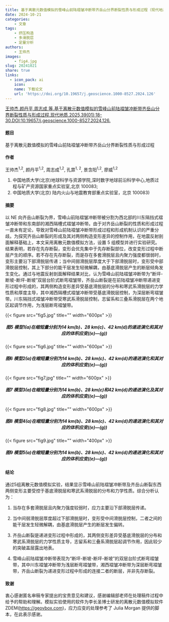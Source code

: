 ```yaml
---
title: 基于离散元数值模拟的雪峰山前陆褶皱冲断带齐岳山分界断裂性质与形成过程（现代地质）
date: 2024-10-21
categories:
    - 文章
tags:
    - 挤压构造
    - 多滑脱层
    - 定量分析
authors:
    - 王帅杰
images:
    - fig4.jpg
slug: 20241021
share: true
links:
  - icon_pack: ai
    icon: 
    name: 下载论文
    url: 'https://doi.org/10.19657/j.geoscience.1000-8527.2024.126'
---
```



[王帅杰,颜丹平,周志成,等.基于离散元数值模拟的雪峰山前陆褶皱冲断带齐岳山分界断裂性质与形成过程.现代地质,2025,39(01):18-30.DOI:10.19657/j.geoscience.1000-8527.2024.126.](https://doi.org/10.19657/j.geoscience.1000-8527.2024.126)

#### 题目

基于离散元数值模拟的雪峰山前陆褶皱冲断带齐岳山分界断裂性质与形成过程

#### 作者

王帅杰<sup>1,2</sup>, 颜丹平<sup>1,2</sup>, 周志成<sup>1,2</sup>, 孔霏<sup>1, 2</sup>, 
景含阳<sup>1,2</sup>, 廖威<sup>1,2</sup>

1. 中国地质大学(北京)地球科学与资源学院,深时数字地球前沿科学中心,地质过程与矿产资源国家重点实验室,北京 100083;
2. 中国地质大学(北京) 陆内火山与地震教育部重点实验室，北京 100083)


#### 摘要

以 NE 向齐岳山断裂为界，雪峰山前陆褶皱冲断带被分割为西北部的川东隔挡式褶皱冲断带和东南部的湘西隔槽式褶皱冲断带。由于对齐岳山断裂的性质和形成过程一直未有定论，导致对雪峰山前陆褶皱冲断带形成过程和形成机制认识的严重分歧。为探究齐岳山断裂的形成及其对两侧构造变形差异的控制作用，在地震反射剖面解释基础上，本文采用离散元数值模拟方法，设置 5 组模型并进行实验研究。结果表明，若存在先存断裂，变形会优先集中于先存断裂部位，改变变形过程中断层产生的顺序。若不存在先存断裂，而是存在多套滑脱层且内聚力强度都很弱时，变形主要沿下部滑脱层传递；当中间弱滑脱层厚度大于下部滑脱层时，变形受中部滑脱层控制，其上下部分的能干层发生轻微解耦，由基底滑脱层产生的断层倾角发生变化。通过与地震反射剖面解释结果对比，认为雪峰山前陆褶皱冲断带为“断坪-断坡-断坪-断坡”双层台阶式断弯褶皱带，齐岳山断裂是在前陆褶皱冲断带递进变形过程中形成的，其两侧构造变形差异受基底滑脱层的分布和寒武系滑脱层的力学性质和厚度主导，其中湘西隔槽式褶皱冲断带受基底滑脱层控制，为深层断弯褶皱带。川东隔挡式褶皱冲断带受寒武系滑脱层控制，志留系和三叠系滑脱层在两个地区起调节作用，为浅层断弯褶皱带。

{{< figure src="fig5.jpg" title="" width="600px" >}}

<center><h5>图5 模型1(a)在缩短量分别为14 km(b)、28 km(c)、42 km(d)的递进演化和其对应的体积应变((e)—(g))</h5></center>

{{< figure src="fig6.jpg" title="" width="600px" >}}

<center><h5>图6 模型2(a)在缩短量分别为14 km(b)、28 km(c)、42 km(d)的递进演化和其对应的体积应变((e)—(g))</h5></center>

{{< figure src="fig7.jpg" title="" width="600px" >}}

<center><h5>图7 模型3(a)在缩短量分别为14 km(b)、28 km(c)和42 km(d)的递进演化及其对应的体积应变((e)—(g))</h5></center>

{{< figure src="fig8.jpg" title="" width="600px" >}}

<center><h5>图8 模型4(a)在缩短量分别为14 km(b)、28 km(c)、42 km(d)的递进演化和其对应的体积应变((e)—(g))</h5></center>

{{< figure src="fig9.jpg" title="" width="400px" >}}

<center><h5>图9 模型5(a)在缩短量分别为14 km(b)、28 km(c)、42 km(d)的递进演化和其对应的体积应变((e)—(g))</h5></center>

#### 结论

通过5组离散元数值模拟实验，结果显示雪峰山前陆褶皱冲断带及齐岳山断裂东西两侧变形主要受控于基底滑脱层和寒武系滑脱层的分布和力学性质。综合分析认为： 

1. 当存在多套滑脱层且内聚力强度较弱时，应力主要沿下部滑脱层传递。 

2. 当中间弱滑脱层厚度超过下部滑脱层时，变形受中间滑脱层控制，二者之间的能干层发生轻微解耦，由基底滑脱层产生的断层发生偏转。

3. 齐岳山断裂是递进变形过程中形成的，其两侧变形差异受基底滑脱层的分布和寒武系滑脱层的力学性质主导，志留系和三叠系滑脱层起调节作用，因此较少的突破盖层露出地表。

4. 雪峰山前陆褶皱冲断带表现为“断坪-断坡-断坪-断坡”的双层台阶式断弯褶皱带，其中川东褶皱冲断带为浅层断弯褶皱带，湘西褶皱冲断带为深层断弯褶皱带，齐岳山断裂为递进变形过程中形成的连接二者的断层，并非先存断裂。

#### 致谢

衷心感谢匿名审稿专家提出的宝贵意见和建议，感谢编辑部老师在处理稿件过程中给予的帮助和理解。模拟实验使用的软件为李长圣博士研发的离散元数值模拟软件 ZDEM(https://geovbox.com)，应力应变的处理参考了 Julia Morgan 提供的脚本，在此表示感谢。

